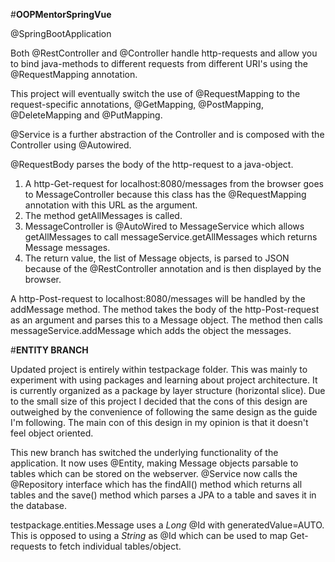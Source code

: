 #**OOPMentorSpringVue**

@SpringBootApplication

Both @RestController and @Controller handle http-requests and allow you to bind java-methods to different requests 
from different URI's using the @RequestMapping annotation. 

This project will eventually switch the use of @RequestMapping to the request-specific
annotations, @GetMapping, @PostMapping, @DeleteMapping and @PutMapping.

@Service is a further abstraction of the Controller and is composed with the Controller using
@Autowired. 

@RequestBody parses the body of the http-request to a java-object.

1. A http-Get-request for localhost:8080/messages from the browser goes to 
MessageController because this class has the @RequestMapping annotation with this
URL as the argument.
2. The method getAllMessages is called.
3. MessageController is @AutoWired to MessageService which allows getAllMessages to
call messageService.getAllMessages which returns <List>Message messages.
4. The return value, the list of Message objects, is parsed to JSON because of the
@RestController annotation and is then displayed by the browser.

A http-Post-request to localhost:8080/messages will be handled by the addMessage method.
The method takes the body of the http-Post-request as an argument and parses this to
a Message object. The method then calls messageService.addMessage which adds the object
the <List>messages.

#**ENTITY BRANCH**

Updated project is entirely within testpackage folder. This was mainly to experiment with 
using packages and learning about project architecture. It is currently organized as a
package by layer structure (horizontal slice). Due to the small size of this project I
decided that the cons of this design are outweighed by the convenience of following the same
design as the guide I'm following. The main con of this design in my opinion is that it 
doesn't feel object oriented. 

This new branch has switched the underlying functionality of the application. It now uses
@Entity, making Message objects parsable to tables which can be stored on the webserver. 
@Service now calls the @Repository interface which has the findAll() method which returns
all tables and the save() method which parses a JPA to a table and saves it in the database.

testpackage.entities.Message uses a *Long* @Id with generatedValue=AUTO. This is opposed to
using a *String* as @Id which can be used to map Get-requests to fetch individual tables/object.
